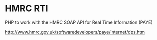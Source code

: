 
# HMRC RTI

PHP to work with the HMRC SOAP API for Real Time Information (PAYE)

http://www.hmrc.gov.uk/softwaredevelopers/paye/internet/dps.htm
